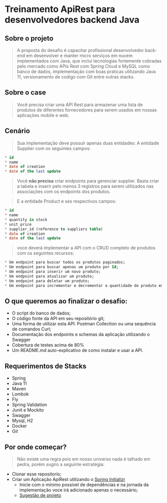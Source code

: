 # Treinamento ApiRest para desenvolvedores backend Java

## Sobre o projeto
> A proposta do desafio é capacitar profissional desenvolvedor back-end em desenvolver e manter micro serviços em nuvem implementados com Java, que inclui tecnologias fortemente cobradas pelo mercado como APIs Rest com Spring Cloud e MySQL como banco de dados, implementação com boas praticas utilizando Java 11, versionamento de codigo com Git entre outras stacks.

## Sobre o case

> Você precisa criar uma API Rest para armazenar uma lista de produtos de diferentes fornecedores para serem usados em nossas aplicações mobile e web.

## Cenário

> Sua implementação deve possuir apenas duas entidades:
 A entidade Supplier com os seguintes campos:

```sql
* id
* name
* date of creation
* date of the last update
```

> Você **não precisa** criar endpoints para gerenciar supplier. Basta criar a tabela e inserir pelo menos 3 registros para serem utilizados nas associações com os endpoints dos produtos.


> E a entidade Product e ses respectivos campos:
```sql
* id
* name
* quantity in stock
* unit price
* supplier_id (reference to suppliers table)
* date of creation
* date of the last update
```
> voce deverá implementar a API com o CRUD completo de produtos com os seguintes recursos:
```sql
* Um endpoint para buscar todos os produtos paginados;
* Um endpoint para buscar apenas um produto por Id;
* Um endpoint para inserir um novo produto;
* Um endpoint para atualizar um produto;
* Um endpoint para deletar um produto;
* Um endpoint para incrementar e decrementar a quantidade de produto em seu estoque;
```
## O que queremos ao finalizar o desafio:
- O script do banco de dados;
- O código fonte da API em seu repositório git;
- Uma forma de utilizar esta API: Postman Collection ou uma sequência de comandos Curl;
- Documentação dos endpoints e schemas da aplicação utilizando o Swagger
- Cobertura de testes acima de 80%
- Um README.md auto-explicativo de como instalar e usar a API.


## Requerimentos de Stacks
- Spring
- Java 11
- Maven
- Lombok
- Fly
- Spring Validation
- Junit e Mockito
- Swagger
- Mysql, H2
- Docker
- Git

## Por onde começar?
> Não existe uma regra pois em nosso universo nada é talhado em pedra, porém sugiro a seguinte estratégia:

- Clonar esse repositorio;
- Criar um Aplicação ApiRest utilizando o [Spring Initializr](https://start.spring.io/)
  * Inicie com o mínimo possível de dependẽncias e na jornada da implementação voce irá adicionado apenas o necessário;
  * [Sugestão de projeto](https://start.spring.io/#!type=maven-project&language=java&platformVersion=2.7.15&packaging=jar&jvmVersion=11&groupId=com.academy.fourtk&artifactId=treinamento-apirest&name=treinamento-apirest&description=Create%20a%20Rest%20API%20to%20store%20a%20list%20of%20products%20from%20different%20vendors%20to%20be%20used%20in%20our%20mobile%20and%20web%20applications.&packageName=com.academy.fourtk.treinamento-apirest&dependencies=web)
  
